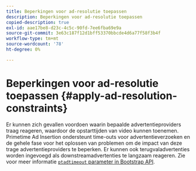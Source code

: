 ```yaml
---
title: Beperkingen voor ad-resolutie toepassen
description: Beperkingen voor ad-resolutie toepassen
copied-description: true
exl-id: aae17be8-d23c-4c5c-90fd-7ee6fba69e9a
source-git-commit: 3e63c187f12d1bff53370bbcde4d6a77f58f3b4f
workflow-type: tm+mt
source-wordcount: '78'
ht-degree: 0%

---
```


# Beperkingen voor ad-resolutie toepassen {#apply-ad-resolution-constraints}

Er kunnen zich gevallen voordoen waarin bepaalde advertentieproviders traag reageren, waardoor de opstarttijden van video kunnen toenemen. Primetime Ad Insertion ondersteunt time-outs voor advertentieverzoeken en de gehele fase voor het oplossen van problemen om de impact van deze trage advertentieproviders te beperken.  Er kunnen ook terugvaladvertenties worden ingevoegd als downstreamadvertenties te langzaam reageren.  Zie voor meer informatie [`ptadtimeout` parameter in Bootstrap API](/help/primetime-ad-insertion/technical-reference/bootstrap-api.md).
